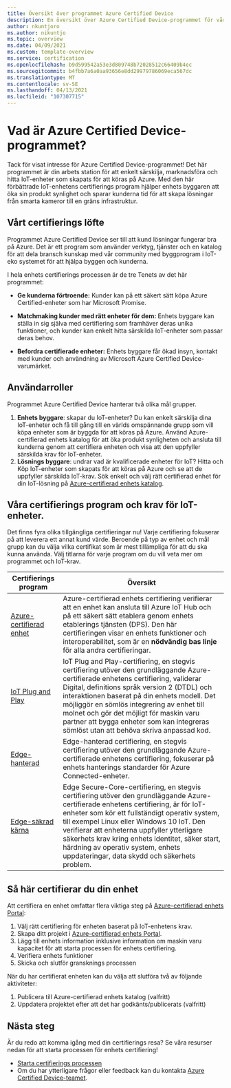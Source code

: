 ```yaml
---
title: Översikt över programmet Azure Certified Device
description: En översikt över Azure Certified Device-programmet för våra partner och kunder. Använd dessa resurser för att starta processen för enhets certifiering. Lär dig hur du certifierar enheten, från IoT-enhetens krav på att publicera din enhet.
author: nkuntjoro
ms.author: nikuntjo
ms.topic: overview
ms.date: 04/09/2021
ms.custom: template-overview
ms.service: certification
ms.openlocfilehash: b9d599542a53e3d809748b72028512c66409b4ec
ms.sourcegitcommit: b4fbb7a6a0aa93656e8dd29979786069eca567dc
ms.translationtype: MT
ms.contentlocale: sv-SE
ms.lasthandoff: 04/13/2021
ms.locfileid: "107307715"
---
```

# <a name="what-is-the-azure-certified-device-program"></a>Vad är Azure Certified Device-programmet?

Tack för visat intresse för Azure Certified Device-programmet! Det här programmet är din arbets station för att enkelt särskilja, marknadsföra och hitta IoT-enheter som skapats för att köras på Azure. Med den här förbättrade IoT-enhetens certifierings program hjälper enhets byggaren att öka sin produkt synlighet och sparar kunderna tid för att skapa lösningar från smarta kameror till en gräns infrastruktur.

## <a name="our-certification-promise"></a>Vårt certifierings löfte

Programmet Azure Certified Device ser till att kund lösningar fungerar bra på Azure. Det är ett program som använder verktyg, tjänster och en katalog för att dela bransch kunskap med vår community med byggprogram i IoT-eko systemet för att hjälpa byggen och kunderna.

I hela enhets certifierings processen är de tre Tenets av det här programmet:

- **Ge kunderna förtroende:** Kunder kan på ett säkert sätt köpa Azure Certified-enheter som har Microsoft Promise.

- **Matchmaking kunder med rätt enheter för dem:** Enhets byggare kan ställa in sig själva med certifiering som framhäver deras unika funktioner, och kunder kan enkelt hitta särskilda IoT-enheter som passar deras behov.

- **Befordra certifierade enheter:** Enhets byggare får ökad insyn, kontakt med kunder och användning av Microsoft Azure Certified Device-varumärket.

## <a name="user-roles"></a>Användarroller

Programmet Azure Certified Device hanterar två olika mål grupper.

1. **Enhets byggare**: skapar du IoT-enheter? Du kan enkelt särskilja dina IoT-enheter och få till gång till en världs omspännande grupp som vill köpa enheter som är byggda för att köras på Azure. Använd Azure-certifierad enhets katalog för att öka produkt synligheten och ansluta till kunderna genom att certifiera enheten och visa att den uppfyller särskilda krav för IoT-enheter.
1.  **Lösnings byggare**: undrar vad är kvalificerade enheter för IoT? Hitta och Köp IoT-enheter som skapats för att köras på Azure och se att de uppfyller särskilda IoT-krav. Sök enkelt och välj rätt certifierad enhet för din IoT-lösning på [Azure-certifierad enhets katalog](https://devicecatalog.azure.com/).

## <a name="our-certification-programs-and-iot-device-requirements"></a>Våra certifierings program och krav för IoT-enheter.

Det finns fyra olika tillgängliga certifieringar nu! Varje certifiering fokuserar på att leverera ett annat kund värde. Beroende på typ av enhet och mål grupp kan du välja vilka certifikat som är mest tillämpliga för att du ska kunna använda. Välj titlarna för varje program om du vill veta mer om programmet och IoT-krav.

| Certifierings program         |  Översikt                      |
------------------------------|-------------------------------------------------|
| [Azure-certifierad enhet](program-requirements-azure-certified-device.md)          | Azure-certifierad enhets certifiering verifierar att en enhet kan ansluta till Azure IoT Hub och på ett säkert sätt etablera genom enhets etablerings tjänsten (DPS). Den här certifieringen visar en enhets funktioner och interoperabilitet, som är en **nödvändig bas linje** för alla andra certifieringar.          |
| [IoT Plug and Play](program-requirements-pnp.md) | IoT Plug and Play-certifiering, en stegvis certifiering utöver den grundläggande Azure-certifierade enhetens certifiering, validerar Digital, definitions språk version 2 (DTDL) och interaktionen baserat på din enhets modell. Det möjliggör en sömlös integrering av enhet till molnet och gör det möjligt för maskin varu partner att bygga enheter som kan integreras sömlöst utan att behöva skriva anpassad kod.  |
| [Edge-hanterad](program-requirements-edge-managed.md) | Edge-hanterad certifiering, en stegvis certifiering utöver den grundläggande Azure-certifierade enhetens certifiering, fokuserar på enhets hanterings standarder för Azure Connected-enheter.  |
| [Edge-säkrad kärna](program-requirements-edge-secured-core.md)                             | Edge Secure-Core-certifiering, en stegvis certifiering utöver den grundläggande Azure-certifierade enhetens certifiering, är för IoT-enheter som kör ett fullständigt operativ system, till exempel Linux eller Windows 10 IoT. Den verifierar att enheterna uppfyller ytterligare säkerhets krav kring enhets identitet, säker start, härdning av operativ system, enhets uppdateringar, data skydd och säkerhets problem. |

## <a name="how-to-certify-your-device"></a>Så här certifierar du din enhet

Att certifiera en enhet omfattar flera viktiga steg på [Azure-certifierad enhets Portal](https://certify.azure.com):

1. Välj rätt certifiering för enheten baserat på IoT-enhetens krav.
1. Skapa ditt projekt i [Azure-certifierad enhets Portal](https://certify.azure.com).
1. Lägg till enhets information inklusive information om maskin varu kapacitet för att starta processen för enhets certifiering.
1. Verifiera enhets funktioner
1. Skicka och slutför gransknings processen

När du har certifierat enheten kan du välja att slutföra två av följande aktiviteter:

1. Publicera till Azure-certifierad enhets katalog (valfritt)
1. Uppdatera projektet efter att det har godkänts/publicerats (valfritt)

## <a name="next-steps"></a>Nästa steg

Är du redo att komma igång med din certifierings resa? Se våra resurser nedan för att starta processen för enhets certifiering!

- [Starta certifierings processen](tutorial-00-selecting-your-certification.md)
- Om du har ytterligare frågor eller feedback kan du kontakta [Azure Certified Device-teamet](mailto:iotcert@microsoft.com).
